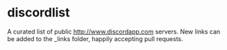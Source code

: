 # discordlist
A curated list of public http://www.discordapp.com servers.
New links can be added to the _links folder, happily accepting pull requests.
